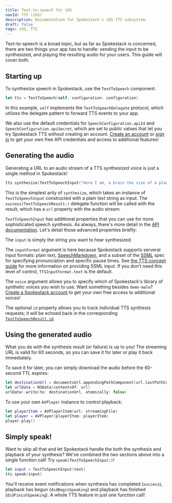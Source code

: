 ```yaml
---
title: Text-to-speech for iOS
navId: TTS (iOS)
description: Documentation for Spokestack's iOS TTS subsystem.
draft: false
tags: iOS, TTS
---
```


Text-to-speech is a broad topic, but as far as Spokestack is concerned, there are two things your app has to handle: sending the input to be synthesized, and playing the resulting audio for your users. This guide will cover both.

## Starting up

To synthesize speech in Spokestack, use the `TextToSpeech` component:

```swift
let tts = TextToSpeech(self, configuration: configuration)
```

In this example, `self` implements the `TextToSpeechDelegate` protocol, which utilizes the delegate pattern to forward TTS events to your app.

We also use the default credentials for `SpeechConfiguration.apiId` and `SpeechConfiguration.apiSecret`, which are set to public values that let you try Spokestack TTS without creating an account. [Create an account](/account/create) or [sign in](/account/login) to get your own free API credentials and access to additional features!

## Generating the audio

Generating a URL to an audio stream of a TTS synthesized voice is just a single method in Spokestack!

```swift
tts.synthesize(TextToSpeechInput("Here I am, a brain the size of a planet."))
```

This is the simplest arity of `synthesize`, which takes an instance of `TextToSpeechInput` constructed with a plain text string as input. The `success(TextToSpeechResult:)` delegate function will be called with the result, which has a `url` property with the audio stream.

`TextToSpeechInput` has additional properties that you can use for more sophisticated speech synthesis. As always, there's more detail in the [API documentation](https://spokestack.github.io/spokestack-ios/Classes/TextToSpeechInput.html). Let's detail those advanced properties briefly:

The `input` is simply the string you want to hear synthesized.

The `inputFormat` argument is here because Spokestack supports serveral input formats: plain text, [SpeechMarkdown](https://www.speechmarkdown.org/), and a subset of the [SSML](https://www.w3.org/TR/speech-synthesis11) spec for specifying pronunciation and specific pause times. See [the TTS concept guide](/docs/concepts/tts) for more information on providing SSML input. If you don't need this level of control, `TTSInputFormat.text` is the default.

The `voice` argument allows you to specify which of Spokestack's library of synthetic voices you wish to use. Want something besides `demo-male`? [Create a Spokestack account](/create) to get your own free access to additional voices!

The optional `id` property allows you to track individual TTS synthesis requests; it will be echoed back in the corresponding [`TextToSpeechResult.id`](https://spokestack.github.io/spokestack-ios/Classes/TextToSpeechResult.html).

## Using the generated audio

What you do with the synthesis result (or failure) is up to you! The streaming URL is valid for 60 seconds, so you can save it for later or play it back immediately.

To save it for later, you can simply download the audio before the 60-second TTL expires:

```swift
let destinationUrl = documentsUrl.appendingPathComponent(url.lastPathComponent)
let urlData = NSData(contentsOf: url)
urlData!.write(to: destinationUrl, atomically: false)
```

To use your own `AVPlayer` instance to control playback:

```swift
let playerItem = AVPlayerItem(url: streamingFile)
let player = AVPlayer(playerItem: playerItem)
player.play()
```

## Simply speak!

Want to skip all that and let Spokestack handle the both the synthesis and playback of your synthesis? We've combined the two sections above into a single function call! Try `speak(TextToSpeechInput:)`!

```swift
let input = TextToSpeechInput(text)
tts.speak(input)
```

You'll receive event notifications when synthesis has completed (`success`), playback has begun (`didBeginSpeaking`) and playback has finished (`didFinishSpeaking`). A whole TTS feature in just one function call!
